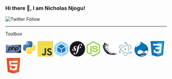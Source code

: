 ### Hi there 👋, I am Nicholas Njogu!

![Twitter Follow](https://img.shields.io/twitter/follow/nickbahson2?label=Twitter&style=social)

---
Toolbox

<img src="https://github.com/devicons/devicon/blob/master/icons/php/php-original.svg" alt="Php logo" width="50" height="50"/><img src="https://github.com/devicons/devicon/blob/master/icons/python/python-original.svg" alt="Python logo" width="50" height="50"/><img src="https://github.com/devicons/devicon/blob/master/icons/javascript/javascript-original.svg" alt="JavaScript logo" width="50" height="50"/><img src="https://github.com/devicons/devicon/blob/master/icons/webpack/webpack-original.svg" alt="Webpack logo" width="50" height="50"/><img src="https://github.com/devicons/devicon/blob/master/icons/symfony/symfony-original.svg" alt="JavaScript logo" width="50" height="50"/><img src="https://github.com/devicons/devicon/blob/master/icons/nodejs/nodejs-original.svg" alt="JavaScript logo" width="50" height="50"/><img src="https://github.com/devicons/devicon/blob/master/icons/flask/flask-original.svg" alt="JavaScript logo" width="50" height="50"/><img src="https://github.com/devicons/devicon/blob/master/icons/electron/electron-original.svg" alt="JavaScript logo" width="50" height="50"/><img src="https://github.com/devicons/devicon/blob/master/icons/drupal/drupal-original.svg" alt="JavaScript logo" width="50" height="50"/><img src="https://github.com/devicons/devicon/blob/master/icons/css3/css3-original.svg" alt="JavaScript logo" width="50" height="50"/><img src="https://github.com/devicons/devicon/blob/master/icons/html5/html5-original.svg" alt="JavaScript logo" width="50" height="50"/>
<!--
**Nickbahson/nickbahson** is a ✨ _special_ ✨ repository because its `README.md` (this file) appears on your GitHub profile.

Here are some ideas to get you started:

- 🔭 I’m currently working on ...
- 🌱 I’m currently learning ...
- 👯 I’m looking to collaborate on ...
- 🤔 I’m looking for help with ...
- 💬 Ask me about ...
- 📫 How to reach me: ...
- 😄 Pronouns: ...
- ⚡ Fun fact: ...
-->

